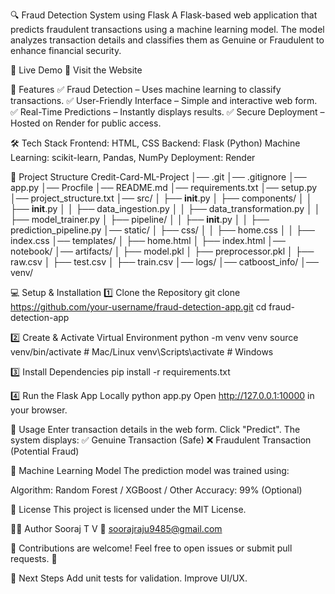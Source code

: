🔍 Fraud Detection System using Flask
A Flask-based web application that predicts fraudulent transactions using a machine learning model.
The model analyzes transaction details and classifies them as Genuine or Fraudulent to enhance financial security.

🚀 Live Demo
🔗 Visit the Website

📌 Features
✅ Fraud Detection – Uses machine learning to classify transactions.
✅ User-Friendly Interface – Simple and interactive web form.
✅ Real-Time Predictions – Instantly displays results.
✅ Secure Deployment – Hosted on Render for public access.

🛠️ Tech Stack
Frontend: HTML, CSS
Backend: Flask (Python)
Machine Learning: scikit-learn, Pandas, NumPy
Deployment: Render

📂 Project Structure
Credit-Card-ML-Project
│── .git
│── .gitignore
│── app.py
│── Procfile
│── README.md
│── requirements.txt
│── setup.py
│── project_structure.txt
│── src/
│   ├── __init__.py
│   ├── components/
│   │   ├── __init__.py
│   │   ├── data_ingestion.py
│   │   ├── data_transformation.py
│   │   ├── model_trainer.py
│   ├── pipeline/
│   │   ├── __init__.py
│   │   ├── prediction_pipeline.py
│── static/
│   ├── css/
│   │   ├── home.css
│   │   ├── index.css
│── templates/
│   ├── home.html
│   ├── index.html
│── notebook/
│── artifacts/
│   ├── model.pkl
│   ├── preprocessor.pkl
│   ├── raw.csv
│   ├── test.csv
│   ├── train.csv
│── logs/
│── catboost_info/
│── venv/

💻 Setup & Installation
1️⃣ Clone the Repository
git clone https://github.com/your-username/fraud-detection-app.git
cd fraud-detection-app

2️⃣ Create & Activate Virtual Environment
python -m venv venv
source venv/bin/activate  # Mac/Linux
venv\Scripts\activate  # Windows

3️⃣ Install Dependencies
pip install -r requirements.txt

4️⃣ Run the Flask App Locally
python app.py
Open http://127.0.0.1:10000 in your browser.

📌 Usage
Enter transaction details in the web form.
Click "Predict".
The system displays:
✅ Genuine Transaction (Safe)
❌ Fraudulent Transaction (Potential Fraud)

🤖 Machine Learning Model
The prediction model was trained using:

Algorithm: Random Forest / XGBoost / Other
Accuracy: 99% (Optional)

📜 License
This project is licensed under the MIT License.

👨‍💻 Author
Sooraj T V
📧 soorajraju9485@gmail.com

🎯 Contributions are welcome! Feel free to open issues or submit pull requests. 🚀

📢 Next Steps
Add unit tests for validation.
Improve UI/UX.


